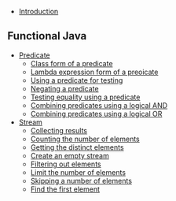 
* [Introduction](README.md)

## Functional Java

* [Predicate](functional/predicate.md)
  * [Class form of a predicate](functional/predicate.md#class-form-of-a-predicate)
  * [Lambda expression form of a preoicate](functional/predicate.md#lambda-expression-form-of-a-predicate)
  * [Using a predicate for testing](functional/predicate.md#using-a-predicate-for-testing)
  * [Negating a predicate](functional/predicate.md#negating-a-predicate)
  * [Testing equality using a predicate](functional/predicate.md#testing-equality-using-a-predicate)
  * [Combining predicates using a logical AND](functional/predicate.md#combining-predicates-using-a-logical-and)
  * [Combining predicates using a logical OR](functional/predicate.md#combining-predicates-using-a-logical-or)
* [Stream](functional/stream.md)
  * [Collecting results](functional/stream.md#collecting-results)
  * [Counting the number of elements](functional/stream.md#counting-the-number-of-elements)
  * [Getting the distinct elements](functional/stream.md#getting-the-distinct-elements)
  * [Create an empty stream](functional/stream.md#create-an-empty-stream)
  * [Filtering out elements](functional/stream.md#filtering-out-elements)
  * [Limit the number of elements](functional/stream.md#limit-the-number-of-elements)
  * [Skipping a number of elements](functional/stream.md#skipping-a-number-of-elements)
  * [Find the first element](functional/stream.md#find-the-first-element)
<!--
 TODO
  Combining
  Collectors
  StreamSupport
 -->
